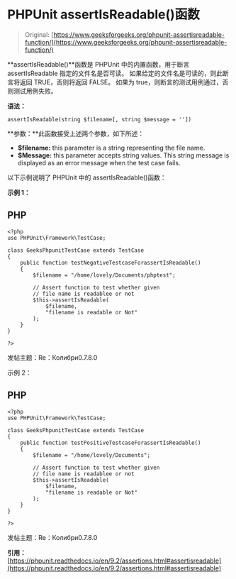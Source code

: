 # PHPUnit assertIsReadable()函数

> Original: [https://www.geeksforgeeks.org/phpunit-assertisreadable-function/](https://www.geeksforgeeks.org/phpunit-assertisreadable-function/)

**assertIsReadable()**函数是 PHPUnit 中的内置函数，用于断言 assertIsReadable 指定的文件名是否可读。 如果给定的文件名是可读的，则此断言将返回 TRUE，否则将返回 FALSE。 如果为 true，则断言的测试用例通过，否则测试用例失败。

**语法：**

```
assertIsReadable(string $filename[, string $message = ''])

```

**参数：**此函数接受上述两个参数，如下所述：

*   **$filename:** this parameter is a string representing the file name.
*   **$Message:** this parameter accepts string values. This string message is displayed as an error message when the test case fails.

以下示例说明了 PHPUnit 中的 assertIsReadable()函数：

**示例 1：**

## PHP

```
<?php 
use PHPUnit\Framework\TestCase; 

class GeeksPhpunitTestCase extends TestCase 
{ 
    public function testNegativeTestcaseForassertIsReadable()
    { 
        $filename = "/home/lovely/Documents/phptest"; 

        // Assert function to test whether given 
        // file name is readablee or not 
        $this->assertIsReadable(
            $filename, 
            "filename is readable or Not"
        ); 
    } 
} 

?> 
```

发帖主题：Re：Колибри0.7.8.0

示例 2：

## PHP

```
<?php 
use PHPUnit\Framework\TestCase; 

class GeeksPhpunitTestCase extends TestCase 
{ 
    public function testPositiveTestcaseForassertIsReadable()
    { 
        $filename = "/home/lovely/Documents"; 

        // Assert function to test whether given 
        // file name is readablee or not 
        $this->assertIsReadable(
            $filename, 
            "filename is readable or Not"
        ); 
    } 
} 

?> 
```

发帖主题：Re：Колибри0.7.8.0

**引用：**[https://phpunit.readthedocs.io/en/9.2/assertions.html#assertisreadable](https://phpunit.readthedocs.io/en/9.2/assertions.html#assertisreadable)
